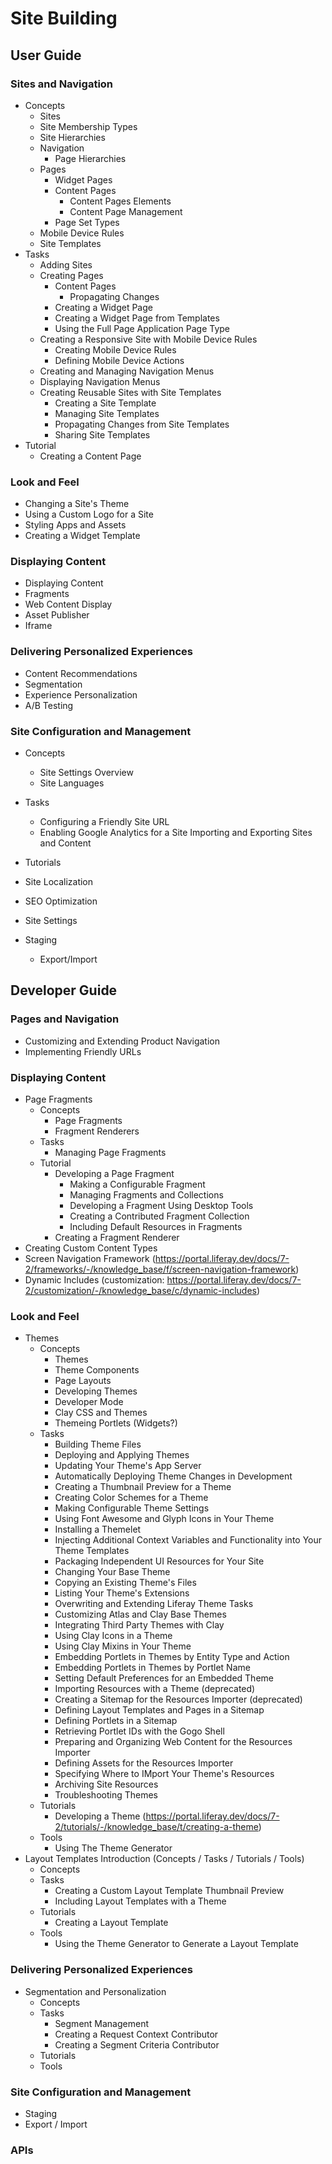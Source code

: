 # Site Building

## User Guide

### Sites and Navigation

* Concepts
  * Sites
  * Site Membership Types
  * Site Hierarchies
  * Navigation
    * Page Hierarchies
  * Pages
    * Widget Pages
    * Content Pages
      * Content Pages Elements
      * Content Page Management
    * Page Set Types
  * Mobile Device Rules
  * Site Templates
* Tasks
  * Adding Sites
  * Creating Pages
    * Content Pages
      * Propagating Changes
    * Creating a Widget Page
    * Creating a Widget Page from Templates
    * Using the Full Page Application Page Type
  * Creating a Responsive Site with Mobile Device Rules
    * Creating Mobile Device Rules
    * Defining Mobile Device Actions
  * Creating and Managing Navigation Menus
  * Displaying Navigation Menus
  * Creating Reusable Sites with Site Templates
    * Creating a Site Template
    * Managing Site Templates
    * Propagating Changes from Site Templates
    * Sharing Site Templates
* Tutorial
  * Creating a Content Page

### Look and Feel

* Changing a Site's Theme
* Using a Custom Logo for a Site
* Styling Apps and Assets
* Creating a Widget Template

### Displaying Content

* Displaying Content
* Fragments
* Web Content Display
* Asset Publisher
* Iframe

### Delivering Personalized Experiences

* Content Recommendations
* Segmentation
* Experience Personalization
* A/B Testing

### Site Configuration and Management

* Concepts
  * Site Settings Overview
  * Site Languages
* Tasks
  * Configuring a Friendly Site URL
  * Enabling Google Analytics for a Site
  Importing and Exporting Sites and Content
* Tutorials

* Site Localization
* SEO Optimization
* Site Settings
* Staging
  * Export/Import

## Developer Guide

### Pages and Navigation

* Customizing and Extending Product Navigation
* Implementing Friendly URLs

### Displaying Content

* Page Fragments
  * Concepts
    * Page Fragments
    * Fragment Renderers
  * Tasks
    * Managing Page Fragments
  * Tutorial
    * Developing a Page Fragment
      * Making a Configurable Fragment
      * Managing Fragments and Collections
      * Developing a Fragment Using Desktop Tools
      * Creating a Contributed Fragment Collection
      * Including Default Resources in Fragments  
    * Creating a Fragment Renderer
* Creating Custom Content Types
* Screen Navigation Framework (https://portal.liferay.dev/docs/7-2/frameworks/-/knowledge_base/f/screen-navigation-framework)
* Dynamic Includes (customization: https://portal.liferay.dev/docs/7-2/customization/-/knowledge_base/c/dynamic-includes)

### Look and Feel

* Themes
  * Concepts
    * Themes
    * Theme Components
    * Page Layouts
    * Developing Themes
    * Developer Mode
    * Clay CSS and Themes
    * Themeing Portlets (Widgets?)
  * Tasks
    * Building Theme Files
    * Deploying and Applying Themes
    * Updating Your Theme's App Server
    * Automatically Deploying Theme Changes in Development
    * Creating a Thumbnail Preview for a Theme
    * Creating Color Schemes for a Theme
    * Making Configurable Theme Settings
    * Using Font Awesome and Glyph Icons in Your Theme
    * Installing a Themelet
    * Injecting Additional Context Variables and Functionality into Your Theme Templates
    * Packaging Independent UI Resources for Your Site
    * Changing Your Base Theme
    * Copying an Existing Theme's Files
    * Listing Your Theme's Extensions
    * Overwriting and Extending Liferay Theme Tasks
    * Customizing Atlas and Clay Base Themes
    * Integrating Third Party Themes with Clay
    * Using Clay Icons in a Theme
    * Using Clay Mixins in Your Theme
    * Embedding Portlets in Themes by Entity Type and Action
    * Embedding Portlets in Themes by Portlet Name
    * Setting Default Preferences for an Embedded Theme
    * Importing Resources with a Theme (deprecated)
    * Creating a Sitemap for the Resources Importer (deprecated)
    * Defining Layout Templates and Pages in a Sitemap
    * Defining Portlets in a Sitemap
    * Retrieving Portlet IDs with the Gogo Shell
    * Preparing and Organizing Web Content for the Resources Importer
    * Defining Assets for the Resources Importer
    * Specifying Where to IMport Your Theme's Resources
    * Archiving Site Resources
    * Troubleshooting Themes
  * Tutorials
    * Developing a Theme (https://portal.liferay.dev/docs/7-2/tutorials/-/knowledge_base/t/creating-a-theme)
  * Tools
    * Using The Theme Generator
* Layout Templates Introduction (Concepts / Tasks / Tutorials / Tools)
  * Concepts
  * Tasks
    * Creating a Custom Layout Template Thumbnail Preview
    * Including Layout Templates with a Theme
  * Tutorials
    * Creating a Layout Template
  * Tools
    * Using the Theme Generator to Generate a Layout Template

### Delivering Personalized Experiences

* Segmentation and Personalization
  * Concepts
  * Tasks
    * Segment Management
    * Creating a Request Context Contributor
    * Creating a Segment Criteria Contributor
  * Tutorials
  * Tools

### Site Configuration and Management

* Staging
* Export / Import

### APIs
